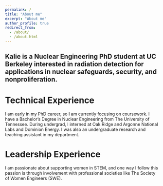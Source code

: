```yaml
---
permalink: /
title: "About me"
excerpt: "About me"
author_profile: true
redirect_from: 
  - /about/
  - /about.html
---
```


## Kalie is a Nuclear Engineering PhD student at UC Berkeley interested in radiation detection for applications in nuclear safeguards, security, and nonproliferation.

# Technical Experience
I am early in my PhD career, so I am currently focusing on coursework. I have a Bachelor’s Degree in Nuclear Engineering from The University of Tennessee. During undergrad, I interned at Oak Ridge and Argonne National Labs and Dominion Energy. I was also an undergraduate research and teaching assistant in my department. 

# Leadership Experience
I am passionate about supporting women in STEM, and one way I follow this passion is through involvement with professional societies like The Society of Women Engineers (SWE).
